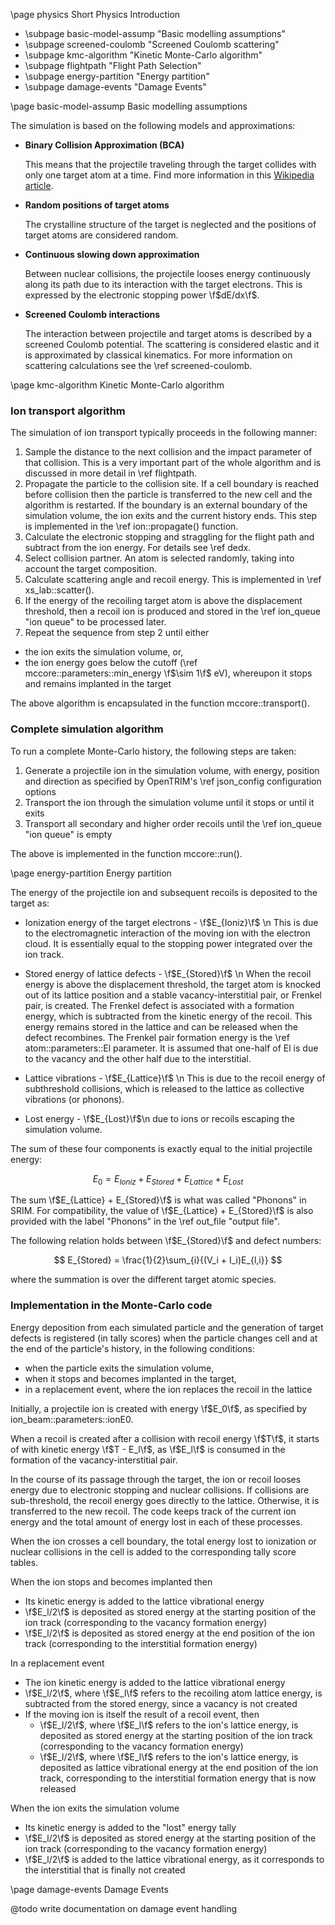 \page physics Short Physics Introduction

- \subpage basic-model-assump "Basic modelling assumptions"
- \subpage screened-coulomb "Screened Coulomb scattering"
- \subpage kmc-algorithm "Kinetic Monte-Carlo algorithm"
- \subpage flightpath "Flight Path Selection"
- \subpage energy-partition "Energy partition"
- \subpage damage-events "Damage Events"

\page basic-model-assump Basic modelling assumptions

The simulation is based on the following models and approximations:

- **Binary Collision Approximation (BCA)** 

  This means that the projectile traveling through the target collides with only one target atom at a time.
  Find more information in this [Wikipedia article](https://en.wikipedia.org/wiki/Binary_collision_approximation).

- **Random positions of target atoms**
  
  The crystalline structure of the target is neglected and the positions of target atoms are considered random.

- **Continuous slowing down approximation**
  
  Between nuclear collisions, the projectile looses energy continuously along its path due to its interaction with the target electrons. This is expressed by the electronic stopping power \f$dE/dx\f$.

- **Screened Coulomb interactions**

  The interaction between projectile and target atoms is described by a screened Coulomb potential. 
  The scattering is considered elastic and it is approximated by classical kinematics. For more information on scattering calculations see the \ref screened-coulomb.

\page kmc-algorithm Kinetic Monte-Carlo algorithm

### Ion transport algorithm

The simulation of ion transport typically proceeds in the following manner:

1. Sample the distance to the next collision and the impact parameter of that collision. This is a very important part of the whole algorithm and is discussed in more detail in \ref flightpath.
2. Propagate the particle to the collision site. If a cell boundary is reached before collision then the particle is transferred to the new cell and the algorithm is restarted. If the boundary is an external boundary of the simulation volume, the ion exits and the current history ends. This step is implemented in the \ref ion::propagate() function.
3. Calculate the electronic stopping and straggling for the flight path and subtract from the ion energy. For details see \ref dedx.
4. Select collision partner. An atom is selected randomly, taking into account the target composition.
5. Calculate scattering angle and recoil energy. This is implemented in \ref xs_lab::scatter().
6. If the energy of the recoiling target atom is above the displacement threshold, then a recoil ion is produced and stored in the \ref ion_queue "ion queue" to be processed later.
7. Repeat the sequence from step 2 until either
  - the ion exits the simulation volume, or,
  - the ion energy goes below the cutoff (\ref mccore::parameters::min_energy \f$\sim 1\f$ eV), whereupon it stops and remains implanted in the target

The above algorithm is encapsulated in the function mccore::transport().

### Complete simulation algorithm

To run a complete Monte-Carlo history, the following steps are taken:

1. Generate a projectile ion in the simulation volume, with energy, position and direction as specified by OpenTRIM's \ref json_config configuration options
2. Transport the ion through the simulation volume until it stops or until it exits
3. Transport all secondary and higher order recoils until the \ref ion_queue "ion queue" is empty 

The above is implemented in the function mccore::run().



\page energy-partition Energy partition

The energy of the projectile ion and subsequent recoils is deposited to the target as:

- Ionization energy of the target electrons - \f$E_{Ioniz}\f$ \n
  This is due to the electromagnetic interaction of the moving ion with the electron cloud. It is essentially equal to the stopping power integrated over the ion track.

- Stored energy of lattice defects - \f$E_{Stored}\f$ \n
  When the recoil energy is above the displacement threshold, the target atom is knocked out of its lattice position and a stable vacancy-interstitial pair, or Frenkel pair, is created.
  The Frenkel defect is associated with a formation energy, which is subtracted from the kinetic energy of the recoil. This energy remains stored in the lattice and can be released when the defect recombines.
  The Frenkel pair formation energy is the \ref atom::parameters::El parameter. It is assumed that one-half of El is due to the vacancy and the other half due to the interstitial. 

- Lattice vibrations - \f$E_{Lattice}\f$ \n
  This is due to the recoil energy of subthreshold collisions, which is released to the lattice as collective vibrations (or phonons).

- Lost energy - \f$E_{Lost}\f$\n
due to ions or recoils escaping the simulation volume. 

The sum of these four components is exactly equal to the initial projectile energy:

$$
E_0 = E_{Ioniz} + E_{Stored} + E_{Lattice} + E_{Lost}
$$

The sum \f$E_{Lattice} + E_{Stored}\f$ is what was called "Phonons" in SRIM. For compatibility, the value of \f$E_{Lattice} + E_{Stored}\f$ is also provided with the label "Phonons" in the \ref out_file "output file".

The following relation holds between \f$E_{Stored}\f$ and defect numbers:

$$
   E_{Stored} = \frac{1}{2}\sum_{i}{(V_i + I_i)E_{l,i}}
$$

where the summation is over the different target atomic species.

### Implementation in the Monte-Carlo code

Energy deposition from each simulated particle and the generation of target defects is registered (in tally scores) when the particle changes cell and at the end of the particle's history, in the following conditions:
- when the particle exits the simulation volume,
- when it stops and becomes implanted in the target,
- in a replacement event, where the ion replaces the recoil in the lattice 

Initially, a projectile ion is created with energy \f$E_0\f$, as specified by ion_beam::parameters::ionE0.

When a recoil is created after a collision with recoil energy \f$T\f$, it starts of with kinetic energy \f$T - E_l\f$, as \f$E_l\f$ is consumed in the formation of the vacancy-interstitial pair.

In the course of its passage through the target, the ion or recoil looses energy due to electronic stopping and nuclear collisions. If collisions are sub-threshold, the recoil energy goes directly to the lattice. Otherwise, it is transferred to the new recoil. The code keeps track of the current ion energy and the total amount of energy lost in each of these processes.

When the ion crosses a cell boundary, the total energy lost to ionization or nuclear collisions in the cell is added to the corresponding tally score tables.

When the ion stops and becomes implanted then
- Its kinetic energy is added to the lattice vibrational energy
- \f$E_l/2\f$ is deposited as stored energy at the starting position of the ion track (corresponding to the vacancy formation energy)
- \f$E_l/2\f$ is deposited as stored energy at the end position of the ion track (corresponding to the interstitial formation energy)

In a replacement event
- The ion kinetic energy is added to the lattice vibrational energy
- \f$E_l/2\f$, where \f$E_l\f$ refers to the recoiling atom lattice energy, is subtracted from the stored energy, since a vacancy is not created 
- If the moving ion is itself the result of a recoil event, then
  - \f$E_l/2\f$, where \f$E_l\f$ refers to the ion's lattice energy, is deposited as stored energy at the starting position of the ion track (corresponding to the vacancy formation energy)
  - \f$E_l/2\f$, where \f$E_l\f$ refers to the ion's lattice energy, is deposited as lattice vibrational energy at the end position of the ion track, corresponding to the interstitial formation energy that is now released

When the ion exits the simulation volume
- Its kinetic energy is added to the "lost" energy tally
- \f$E_l/2\f$ is deposited as stored energy at the starting position of the ion track (corresponding to the vacancy formation energy)
- \f$E_l/2\f$ is added to the lattice vibrational energy, as it corresponds to the interstitial that is finally not created

\page damage-events Damage Events

@todo write documentation on damage event handling


  
